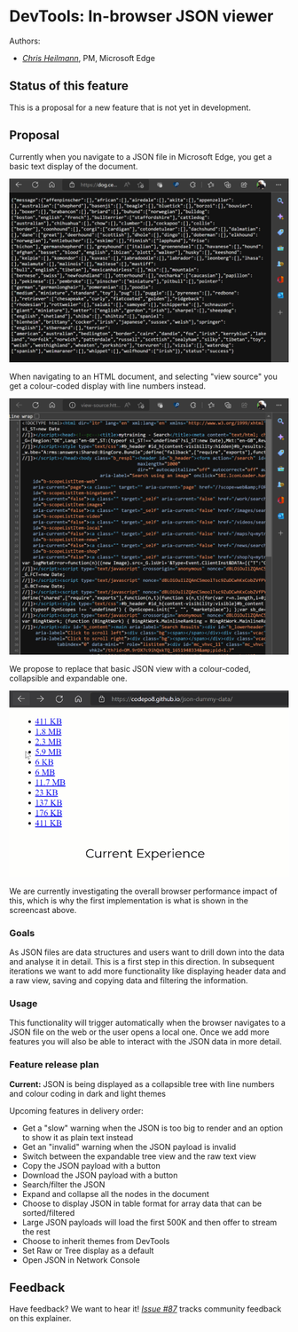 # DevTools: In-browser JSON viewer

Authors:
 - *[Chris Heilmann](https://twitter.com/codepo8)*, PM, Microsoft Edge

## Status of this feature

This is a proposal for a new feature that is not yet in development.

## Proposal

Currently when you navigate to a JSON file in Microsoft Edge, you get a basic text display of the document.

![JSON displayed as plain text in the browser](current-json-display.png)

When navigating to an HTML document, and selecting "view source" you get a colour-coded display with line numbers instead.

![View source showing HTML in a more detailed fashion than just a text display](view-source.png)

We propose to replace that basic JSON view with a colour-coded, collapsible and expandable one.

![JSON in browser as a colour-coded, collapsible tree](json-viewer.gif)

We are currently investigating the overall browser performance impact of this, which is why the first implementation is what is shown in the screencast above.

### Goals 

As JSON files are data structures and users want to drill down into the data and analyse it in detail. This is a first step in this direction. In subsequent iterations we want to add more functionality like displaying header data and a raw view, saving and copying data and filtering the information.

### Usage 

This functionality will trigger automatically when the browser navigates to a JSON file on the web or the user opens a local one. Once we add more features you will also be able to interact with the JSON data in more detail.

### Feature release plan

**Current:** JSON is being displayed as a collapsible tree with line numbers and colour coding in dark and light themes

Upcoming features in delivery order: 

* Get a "slow" warning when the JSON is too big to render and an option to show it as plain text instead
* Get an "invalid" warning when the JSON payload is invalid
* Switch between the expandable tree view and the raw text view
* Copy the JSON payload with a button
* Download the JSON payload with a button
* Search/filter the JSON
* Expand and collapse all the nodes in the document
* Choose to display JSON in table format for array data that can be sorted/filtered
* Large JSON payloads will load the first 500K and then offer to stream the rest
* Choose to inherit themes from DevTools
* Set Raw or Tree display as a default
*  Open JSON in Network Console

## Feedback
Have feedback? We want to hear it! *[Issue #87](https://github.com/MicrosoftEdge/DevTools/issues/87)* tracks community feedback on this explainer.
